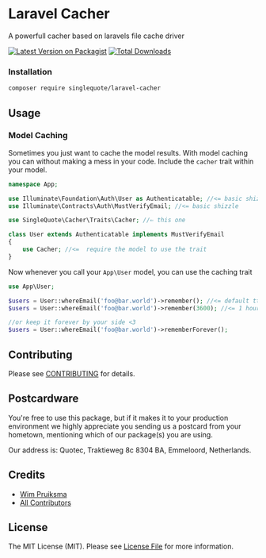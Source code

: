 # Laravel Cacher
A powerfull cacher based on laravels file cache driver

[![Latest Version on Packagist](https://img.shields.io/packagist/v/singlequote/laravel-cacher.svg?style=flat-square)](https://packagist.org/packages/singlequote/laravel-cacher)
[![Total Downloads](https://img.shields.io/packagist/dt/singlequote/laravel-cacher.svg?style=flat-square)](https://packagist.org/packages/singlequote/laravel-cacher)


### Installation
```bash
composer require singlequote/laravel-cacher
```

## Usage

### Model Caching
Sometimes you just want to cache the model results. With model caching you can without making a mess in your code. Include the `cacher` trait within your model.
```php
namespace App;

use Illuminate\Foundation\Auth\User as Authenticatable; //<= basic shizzle
use Illuminate\Contracts\Auth\MustVerifyEmail; //<= basic shizzle

use SingleQuote\Cacher\Traits\Cacher; //⇐ this one

class User extends Authenticatable implements MustVerifyEmail
{
    use Cacher; //<=  require the model to use the trait
}
```

Now whenever you call your `App\User` model, you can use the caching trait

```php
use App\User;

$users = User::whereEmail('foo@bar.world')->remember(); //<= default ttl is 7 days
$users = User::whereEmail('foo@bar.world')->remember(3600); //<= 1 hour

//or keep it forever by your side <3
$users = User::whereEmail('foo@bar.world')->rememberForever();
```

## Contributing

Please see [CONTRIBUTING](CONTRIBUTING.md) for details.

## Postcardware

You're free to use this package, but if it makes it to your production environment we highly appreciate you sending us a postcard from your hometown, mentioning which of our package(s) you are using.

Our address is: Quotec, Traktieweg 8c 8304 BA, Emmeloord, Netherlands.

## Credits

- [Wim Pruiksma](https://github.com/wimurk)
- [All Contributors](../../contributors)

## License

The MIT License (MIT). Please see [License File](LICENSE.md) for more information.
